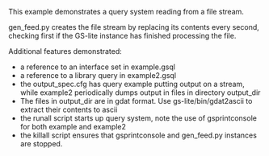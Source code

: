 This example demonstrates a query system reading from a file stream.

gen_feed.py creates the file stream by replacing its contents
every second, checking first if the GS-lite instance has finished
processing the file.

Additional features demonstrated:
  - a reference to an interface set in example.gsql
  - a reference to a library query in example2.gsql
  - the output_spec.cfg has query example putting output on a stream,
    while example2 periodically dumps output in files in directory output_dir
  - The files in output_dir are in gdat format.  Use gs-lite/bin/gdat2ascii
    to extract their contents to ascii
  - the runall script starts up query system, note the use of gsprintconsole
    for both example and example2
  - the killall script ensures that gsprintconsole and gen_feed.py instances
    are stopped.
